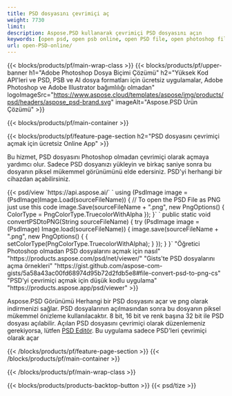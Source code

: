 ```yaml
---
title: PSD dosyasını çevrimiçi aç
weight: 7730
limit: 
description: Aspose.PSD kullanarak çevrimiçi PSD dosyasını açın
keywords: [open psd, open psb online, open PSD file, open photoshop file, preview psd]
url: open-PSD-online/
---
```


{{< blocks/products/pf/main-wrap-class >}}
{{< blocks/products/pf/upper-banner h1="Adobe Photoshop Dosya Biçimi Çözümü" h2="Yüksek Kod API'leri ve PSD, PSB ve AI dosya formatları için ücretsiz uygulamalar, Adobe Photoshop ve Adobe Illustrator bağımlılığı olmadan" logoImageSrc="https://www.aspose.cloud/templates/aspose/img/products/psd/headers/aspose_psd-brand.svg" imageAlt="Aspose.PSD Ürün Çözümü" >}}

{{< blocks/products/pf/main-container >}}

{{< blocks/products/pf/feature-page-section h2="PSD dosyasını çevrimiçi açmak için ücretsiz Online App" >}}
<p>Bu hizmet, PSD dosyasını Photoshop olmadan çevrimiçi olarak açmaya yardımcı olur. Sadece PSD dosyanızı yükleyin ve birkaç saniye sonra bu dosyanın piksel mükemmel görünümünü elde edersiniz. PSD'yi herhangi bir cihazdan açabilirsiniz.</p>
{{< psd/view `https://api.aspose.ai/` 
`    using (PsdImage image = (PsdImage)Image.Load(sourceFileName))
    {
	    // To open the PSD File as PNG just use this code
        image.Save(sourceFileName + ".png",  new PngOptions() {  ColorType = PngColorType.TruecolorWithAlpha });
    }` 
`    public static void convertPSDtoPNG(String sourceFileName) {
    try (PsdImage image = (PsdImage) Image.load(sourceFileName)) {
        image.save(sourceFileName + ".png", new PngOptions() {
        {
            setColorType(PngColorType.TruecolorWithAlpha);
        }
    });
    }
    }` 
"Öğretici Photoshop olmadan PSD dosyalarını açmak için nasıl" "https://products.aspose.com/psd/net/viewer/" 
"Gists'te PSD dosyalarını açma örnekleri" "https://gist.github.com/aspose-com-gists/5a58a43ac00fd68974d95b72d2fdb5e8#file-convert-psd-to-png-cs" 
"PSD'yi çevrimiçi açmak için düşük kodlu uygulama" "https://products.aspose.app/psd/viewer" >}}
<p>Aspose.PSD Görünümü Herhangi bir PSD dosyasını açar ve png olarak indirmenizi sağlar. PSD dosyalarının açılmasından sonra bu dosyanın piksel mükemmel önizleme kullanılacaktır. 8 bit, 16 bit ve renk başına 32 bit ile PSD dosyası açılabilir. Açılan PSD dosyasını çevrimiçi olarak düzenlemeniz gerekiyorsa, lütfen <a href="https://products.aspose.app/psd/editor">PSD Editör</a>. Bu uygulama sadece PSD'leri çevrimiçi olarak açar</p>
{{< /blocks/products/pf/feature-page-section >}}
{{< /blocks/products/pf/main-container >}}


{{< /blocks/products/pf/main-wrap-class >}}

{{< blocks/products/products-backtop-button >}}
{{< psd/tize >}}

